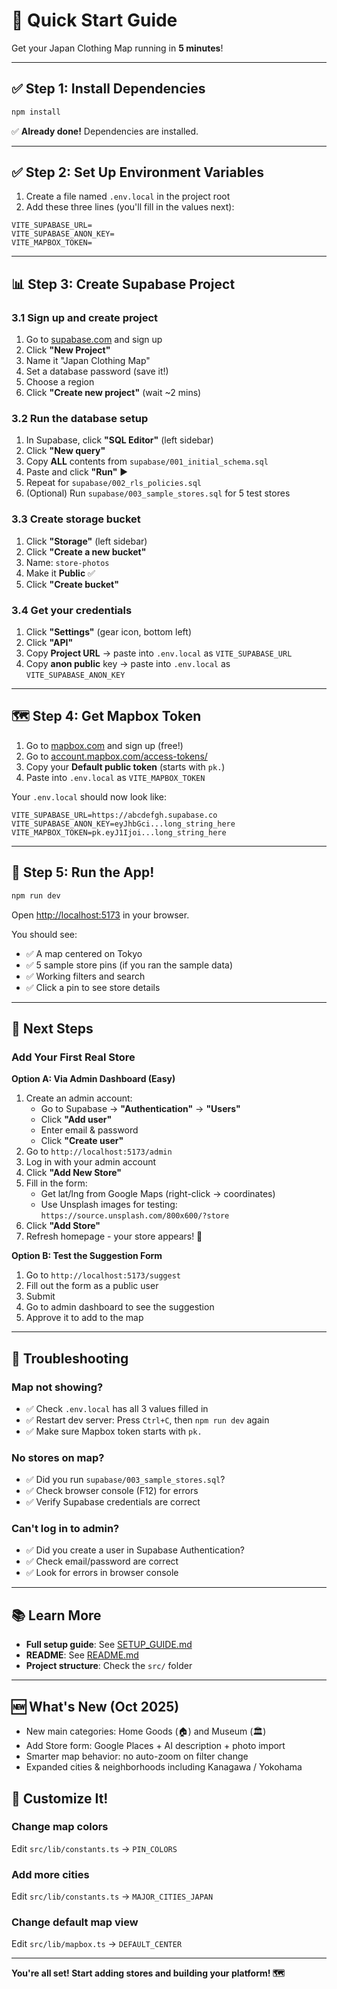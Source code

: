 # 🚀 Quick Start Guide

Get your Japan Clothing Map running in **5 minutes**!

---

## ✅ Step 1: Install Dependencies
```bash
npm install
```
✅ **Already done!** Dependencies are installed.

---

## ✅ Step 2: Set Up Environment Variables

1. Create a file named `.env.local` in the project root
2. Add these three lines (you'll fill in the values next):

```env
VITE_SUPABASE_URL=
VITE_SUPABASE_ANON_KEY=
VITE_MAPBOX_TOKEN=
```

---

## 📊 Step 3: Create Supabase Project

### 3.1 Sign up and create project
1. Go to [supabase.com](https://supabase.com) and sign up
2. Click **"New Project"**
3. Name it "Japan Clothing Map"
4. Set a database password (save it!)
5. Choose a region
6. Click **"Create new project"** (wait ~2 mins)

### 3.2 Run the database setup
1. In Supabase, click **"SQL Editor"** (left sidebar)
2. Click **"New query"**
3. Copy **ALL** contents from `supabase/001_initial_schema.sql`
4. Paste and click **"Run"** ▶️
5. Repeat for `supabase/002_rls_policies.sql`
6. (Optional) Run `supabase/003_sample_stores.sql` for 5 test stores

### 3.3 Create storage bucket
1. Click **"Storage"** (left sidebar)
2. Click **"Create a new bucket"**
3. Name: `store-photos`
4. Make it **Public** ✅
5. Click **"Create bucket"**

### 3.4 Get your credentials
1. Click **"Settings"** (gear icon, bottom left)
2. Click **"API"**
3. Copy **Project URL** → paste into `.env.local` as `VITE_SUPABASE_URL`
4. Copy **anon public** key → paste into `.env.local` as `VITE_SUPABASE_ANON_KEY`

---

## 🗺️ Step 4: Get Mapbox Token

1. Go to [mapbox.com](https://www.mapbox.com) and sign up (free!)
2. Go to [account.mapbox.com/access-tokens/](https://account.mapbox.com/access-tokens/)
3. Copy your **Default public token** (starts with `pk.`)
4. Paste into `.env.local` as `VITE_MAPBOX_TOKEN`

Your `.env.local` should now look like:
```env
VITE_SUPABASE_URL=https://abcdefgh.supabase.co
VITE_SUPABASE_ANON_KEY=eyJhbGci...long_string_here
VITE_MAPBOX_TOKEN=pk.eyJ1Ijoi...long_string_here
```

---

## 🎉 Step 5: Run the App!

```bash
npm run dev
```

Open [http://localhost:5173](http://localhost:5173) in your browser.

You should see:
- ✅ A map centered on Tokyo
- ✅ 5 sample store pins (if you ran the sample data)
- ✅ Working filters and search
- ✅ Click a pin to see store details

---

## 🎯 Next Steps

### Add Your First Real Store

**Option A: Via Admin Dashboard (Easy)**
1. Create an admin account:
   - Go to Supabase → **"Authentication"** → **"Users"**
   - Click **"Add user"**
   - Enter email & password
   - Click **"Create user"**
2. Go to `http://localhost:5173/admin`
3. Log in with your admin account
4. Click **"Add New Store"**
5. Fill in the form:
   - Get lat/lng from Google Maps (right-click → coordinates)
   - Use Unsplash images for testing: `https://source.unsplash.com/800x600/?store`
6. Click **"Add Store"**
7. Refresh homepage - your store appears! 🎉

**Option B: Test the Suggestion Form**
1. Go to `http://localhost:5173/suggest`
2. Fill out the form as a public user
3. Submit
4. Go to admin dashboard to see the suggestion
5. Approve it to add to the map

---

## 🐛 Troubleshooting

### Map not showing?
- ✅ Check `.env.local` has all 3 values filled in
- ✅ Restart dev server: Press `Ctrl+C`, then `npm run dev` again
- ✅ Make sure Mapbox token starts with `pk.`

### No stores on map?
- ✅ Did you run `supabase/003_sample_stores.sql`?
- ✅ Check browser console (F12) for errors
- ✅ Verify Supabase credentials are correct

### Can't log in to admin?
- ✅ Did you create a user in Supabase Authentication?
- ✅ Check email/password are correct
- ✅ Look for errors in browser console

---

## 📚 Learn More

- **Full setup guide**: See [SETUP_GUIDE.md](./SETUP_GUIDE.md)
- **README**: See [README.md](./README.md)
- **Project structure**: Check the `src/` folder

---

## 🆕 What's New (Oct 2025)

- New main categories: Home Goods (🏠) and Museum (🏛️)
- Add Store form: Google Places + AI description + photo import
- Smarter map behavior: no auto-zoom on filter change
- Expanded cities & neighborhoods including Kanagawa / Yokohama


## 🎨 Customize It!

### Change map colors
Edit `src/lib/constants.ts` → `PIN_COLORS`

### Add more cities
Edit `src/lib/constants.ts` → `MAJOR_CITIES_JAPAN`

### Change default map view
Edit `src/lib/mapbox.ts` → `DEFAULT_CENTER`

---

**You're all set! Start adding stores and building your platform! 🗺️**


